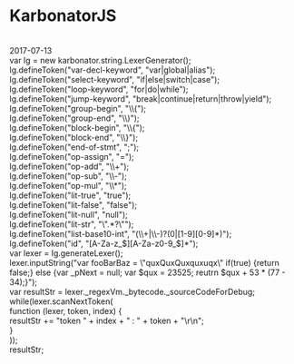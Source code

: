 # KarbonatorJS
<br>
2017-07-13<br>
var lg = new karbonator.string.LexerGenerator();<br>
lg.defineToken("var-decl-keyword", "var|global|alias");<br>
lg.defineToken("select-keyword", "if|else|switch|case");<br>
lg.defineToken("loop-keyword", "for|do|while");<br>
lg.defineToken("jump-keyword", "break|continue|return|throw|yield");<br>
lg.defineToken("group-begin", "\\(");<br>
lg.defineToken("group-end", "\\)");<br>
lg.defineToken("block-begin", "\\{");<br>
lg.defineToken("block-end", "\\}");<br>
lg.defineToken("end-of-stmt", ";");<br>
lg.defineToken("op-assign", "=");<br>
lg.defineToken("op-add", "\\+");<br>
lg.defineToken("op-sub", "\\-");<br>
lg.defineToken("op-mul", "\\*");<br>
lg.defineToken("lit-true", "true");<br>
lg.defineToken("lit-false", "false");<br>
lg.defineToken("lit-null", "null");<br>
lg.defineToken("lit-str", "\".*?\"");<br>
lg.defineToken("list-base10-int", "(\\+|\\-)?(0|[1-9][0-9]*)");<br>
lg.defineToken("id", "[A-Za-z_$][A-Za-z0-9_$]*");<br>
var lexer = lg.generateLexer();<br>
lexer.inputString("var fooBarBaz = \"quxQuxQuxquxuqx\" if(true) {return false;} else {var _pNext = null; var $qux = 23525; reutrn $qux + 53 * (77 - 34);}");<br>
var resultStr = lexer._regexVm._bytecode._sourceCodeForDebug;<br>
while(lexer.scanNextToken(<br>
    function (lexer, token, index) {<br>
        resultStr += "token " + index + " : " + token + "\r\n";<br>
    }<br>
));<br>
resultStr;<br>
